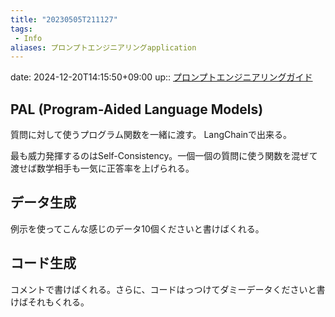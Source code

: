 ```yaml
---
title: "20230505T211127"
tags:
 - Info
aliases: プロンプトエンジニアリングapplication
---
```


date: 2024-12-20T14:15:50+09:00
up:: [プロンプトエンジニアリングガイド](../Info/プロンプトエンジニアリングガイド.md)


## PAL (Program-Aided Language Models)

質問に対して使うプログラム関数を一緒に渡す。
LangChainで出来る。

最も威力発揮するのはSelf-Consistency。一個一個の質問に使う関数を混ぜて渡せば数学相手も一気に正答率を上げられる。

## データ生成

例示を使ってこんな感じのデータ10個くださいと書けばくれる。

## コード生成

コメントで書けばくれる。さらに、コードはっつけてダミーデータくださいと書けばそれもくれる。